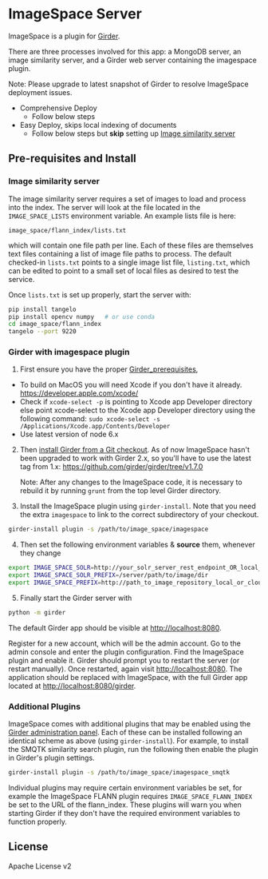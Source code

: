 # ImageSpace Server

ImageSpace is a plugin for [Girder](https://girder.readthedocs.org/en/latest/).

There are three processes involved for this app: a MongoDB server,
an image similarity server,
and a Girder web server containing the imagespace plugin.

Note: Please upgrade to latest snapshot of Girder to resolve ImageSpace deployment issues. 


- Comprehensive Deploy
  * Follow below steps
- Easy Deploy, skips local indexing of documents
  * Follow below steps but **skip** setting up [Image similarity server](#imageSim)


## Pre-requisites and Install

### <a name="imageSim"></a>Image similarity server

The image similarity server requires a set of images to load and process into the index.
The server will look at the file located in the `IMAGE_SPACE_LISTS` environment variable.
An example lists file is here:
```
image_space/flann_index/lists.txt
```
which will contain one file path per line. Each of these files are themselves text files
containing a list of image file paths to process. The default checked-in `lists.txt` points
to a single image list file, `listing.txt`, which can be edited to point to a small set
of local files as desired to test the service.

Once `lists.txt` is set up properly, start the server with:

```bash
pip install tangelo
pip install opencv numpy   # or use conda
cd image_space/flann_index
tangelo --port 9220
```

### Girder with imagespace plugin

1. First ensure you have the proper [Girder_prerequisites](http://girder.readthedocs.org/en/latest/prerequisites.html),
 - To build on MacOS you will need Xcode if you don't have it already. https://developer.apple.com/xcode/
 - Check if `xcode-select -p` is pointing to Xcode app Developer directory else point xcode-select to the Xcode app Developer directory using the following command: `sudo xcode-select -s /Applications/Xcode.app/Contents/Developer`
 - Use latest version of node 6.x 

2. Then [install Girder from a Git checkout](http://girder.readthedocs.org/en/latest/installation.html#install-from-git-checkout). As of now ImageSpace hasn't been upgraded to work with Girder 2.x, so you'll have to use the latest tag from 1.x: https://github.com/girder/girder/tree/v1.7.0

   Note: After any changes to the ImageSpace code, it is necessary to rebuild it by running `grunt` from the top level Girder directory.

3. Install the ImageSpace plugin using `girder-install`. Note that you need the extra `imagespace` to link to the correct subdirectory of your checkout.
  ```bash
girder-install plugin -s /path/to/image_space/imagespace
```

4. Then set the following environment variables & **source** them, whenever they change
  ```bash
  export IMAGE_SPACE_SOLR=http://your_solr_server_rest_endpoint_OR_local_SolrCoreURLInstance
  export IMAGE_SPACE_SOLR_PREFIX=/server/path/to/image/dir
  export IMAGE_SPACE_PREFIX=http://path_to_image_repository_local_or_cloud
```

5. Finally start the Girder server with
  ```bash
  python -m girder
```

The default Girder app should be visible at [http://localhost:8080](http://localhost:8080).

Register for a new account, which will be the admin account. Go to the admin console and enter the
plugin configuration. Find the ImageSpace plugin and enable it. Girder should prompt you to restart
the server (or restart manually). Once restarted, again visit [http://localhost:8080](http://localhost:8080).
The application should be replaced with ImageSpace, with the full Girder app located at
[http://localhost:8080/girder](http://localhost:8080/girder).

### Additional Plugins
ImageSpace comes with additional plugins that may be enabled using the [Girder administration panel](http://girder.readthedocs.org/en/latest/installation.html#initial-setup). Each of these can be installed following an identical scheme as above (using `girder-install`). For example, to install the SMQTK similarity search plugin, run the following then enable the plugin in Girder's plugin settings.

  ```bash
  girder-install plugin -s /path/to/image_space/imagespace_smqtk
```

Individual plugins may require certain environment variables be set, for example the ImageSpace FLANN plugin requires `IMAGE_SPACE_FLANN_INDEX` be set to the URL of the flann_index. These plugins will warn you when starting Girder if they don't have the required environment variables to function properly.


## License

Apache License v2

